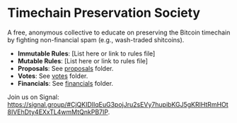 # Timechain Preservation Society
A free, anonymous collective to educate on preserving the Bitcoin timechain by fighting non-financial spam (e.g., wash-traded shitcoins).
- **Immutable Rules**: [List here or link to rules file]
- **Mutable Rules**: [List here or link to rules file]
- **Proposals**: See [proposals](https://github.com/merkletreehouse/timechain-preservation-society/tree/main/proposals) folder.
- **Votes**: See [votes](https://github.com/merkletreehouse/timechain-preservation-society/tree/main/votes) folder.
- **Financials**: See [financials](https://github.com/merkletreehouse/timechain-preservation-society/tree/main/financials) folder.

Join us on Signal: https://signal.group/#CjQKIDlIqEuG3pojJru2sEVy7hupibKGJ5gKRlHtRmHOt8IVEhDty4EXxTL4wmMtQnkPB7IP.
